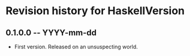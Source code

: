 # Revision history for HaskellVersion

## 0.1.0.0 -- YYYY-mm-dd

* First version. Released on an unsuspecting world.
